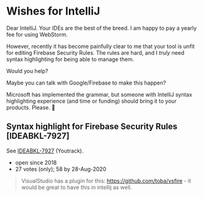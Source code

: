 # Wishes for IntelliJ

Dear IntelliJ. Your IDEs are the best of the breed. I am happy to pay a yearly fee for using WebStorm.

However, recently it has become painfully clear to me that your tool is unfit for editing Firebase Security Rules. The rules are hard, and I *truly* need syntax highlighting for being able to manage them.

Would you help?

Maybe you can talk with Google/Firebase to make this happen?

Microsoft has implemented the grammar, but someone with IntelliJ syntax highlighting experience (and time or funding) should bring it to your products.  Please. 🐶


## Syntax highlight for Firebase Security Rules [IDEABKL-7927]

See [IDEABKL-7927](https://youtrack.jetbrains.com/issue/IDEABKL-7927) (Youtrack).

- open since 2018
- 27 votes (only); 58 by 28-Aug-2020

>VisualStudio has a plugin for this: https://github.com/toba/vsfire - it would be great to have this in intellij as well.



 
